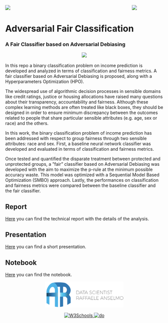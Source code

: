 <p float="left">
 <img src="https://github.com/LorenzoPastore/FoCS_2019-20/blob/master/images/DS%20Logo.png" width = "500"/>
 <img src="https://github.com/LorenzoPastore/FoCS_2019-20/blob/master/images/Bicocca%20Logo.png" width = "100" align="right"/>
</p>

# Adversarial Fair Classification
### A Fair Classifier based on Adversarial Debiasing

<p align="center">
	<img src="https://github.com/LorenzoPastore/University/Advanced_Machine_Learning/blob/master/images/fair_HD.gif" width = "300">
</p>

In this repo a binary classification problem on income prediction is developed and analyzed in terms of classification and fairness metrics. A fair classifier based on Adversarial Debiasing is proposed, along with a Hyperparameters Optimization (HPO).


The widespread use of algorithmic decision processes in sensible domains like credit ratings, justice or housing allocations have raised many questions about their transparency, accountability and fairness. Although these complex learning methods are often treated like black boxes, they should be designed in order to ensure minimum discrepancy between the outcomes related to people that share particular sensible attributes (e.g. age, sex or race) and the others.

In this work, the binary classification problem of income prediction has been addressed with respect to group fairness through two sensible attributes: race and sex. First, a baseline neural network classifier was developed and evaluated in terms of classification and fairness metrics.

Once tested and quantified the disparate treatment between protected and unprotected groups, a ”fair” classifier based on Adversarial Debiasing was developed with the aim to maximize the p-rule at the minimum possible accuracy waste. This model was optimized with a Sequential Model Based Optimization (SMBO) approach. Lastly, the performances on classification and fairness metrics were compared between the baseline classifier and the fair classifier.

## Report

[Here](https://github.com/RaffaeleAns/Adversarial-Fair-Classifier/blob/master/report.pdf) you can find the technical report with the details of the analysis.

## Presentation

[Here](https://github.com/RaffaeleAns/Adversarial-Fair-Classifier/blob/master/AML%20presentazione.pdf) you can find a short presentation.

## Notebook

[Here](https://github.com/RaffaeleAns/Adversarial-Fair-Classifier/blob/master/code.ipynb) you can find the notebook.




<p align = "center">
  <img src="https://github.com/RaffaeleAns/AML-Assignments/blob/master/images/AR%20Logo.png" width = "250">
</p>    
    
    
<p align = "center">
<a href="https://github.com/RaffaeleAns">
<img border="0" alt="W3Schools" src="https://github.com/RaffaeleAns/Foundation-of-CS-Exam-Project/blob/master/images/GitHub%20Logo.png" width="20" height="20">
</a>
 <a href="https://www.linkedin.com/in/raffaele-anselmo-213a0a179">
<img border="0" alt="do" src="https://github.com/RaffaeleAns/Foundation-of-CS-Exam-Project/blob/master/images/LinkedIn%20Logo.png" width="20" height="20">
</a>
</p>




